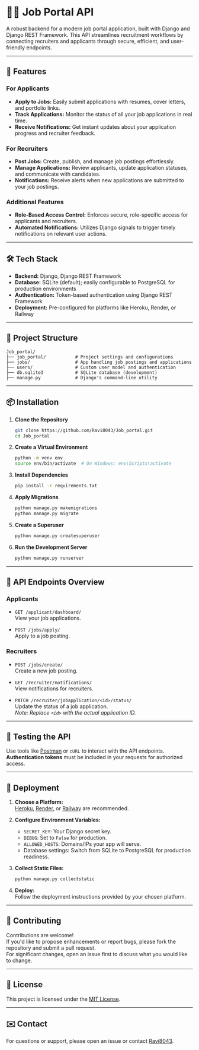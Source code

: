 # 🧑‍💼 Job Portal API

A robust backend for a modern job portal application, built with Django and Django REST Framework. This API streamlines recruitment workflows by connecting recruiters and applicants through secure, efficient, and user-friendly endpoints.

---

## 🚀 Features

### For Applicants
- **Apply to Jobs:** Easily submit applications with resumes, cover letters, and portfolio links.
- **Track Applications:** Monitor the status of all your job applications in real time.
- **Receive Notifications:** Get instant updates about your application progress and recruiter feedback.

### For Recruiters
- **Post Jobs:** Create, publish, and manage job postings effortlessly.
- **Manage Applications:** Review applicants, update application statuses, and communicate with candidates.
- **Notifications:** Receive alerts when new applications are submitted to your job postings.

### Additional Features
- **Role-Based Access Control:** Enforces secure, role-specific access for applicants and recruiters.
- **Automated Notifications:** Utilizes Django signals to trigger timely notifications on relevant user actions.

---

## 🛠️ Tech Stack

- **Backend:** Django, Django REST Framework
- **Database:** SQLite (default); easily configurable to PostgreSQL for production environments
- **Authentication:** Token-based authentication using Django REST Framework
- **Deployment:** Pre-configured for platforms like Heroku, Render, or Railway

---

## 📂 Project Structure

```
Job_portal/
├── job_portal/           # Project settings and configurations
├── jobs/                 # App handling job postings and applications
├── users/                # Custom user model and authentication
├── db.sqlite3            # SQLite database (development)
├── manage.py             # Django's command-line utility
```

---

## 📦 Installation

1. **Clone the Repository**
    ```bash
    git clone https://github.com/Ravi8043/Job_portal.git
    cd Job_portal
    ```

2. **Create a Virtual Environment**
    ```bash
    python -m venv env
    source env/bin/activate  # On Windows: env\Scripts\activate
    ```

3. **Install Dependencies**
    ```bash
    pip install -r requirements.txt
    ```

4. **Apply Migrations**
    ```bash
    python manage.py makemigrations
    python manage.py migrate
    ```

5. **Create a Superuser**
    ```bash
    python manage.py createsuperuser
    ```

6. **Run the Development Server**
    ```bash
    python manage.py runserver
    ```

---

## 🔑 API Endpoints Overview

### Applicants

- `GET /applicant/dashboard/`  
  View your job applications.

- `POST /jobs/apply/`  
  Apply to a job posting.

### Recruiters

- `POST /jobs/create/`  
  Create a new job posting.

- `GET /recruiter/notifications/`  
  View notifications for recruiters.

- `PATCH /recruiter/jobapplication/<id>/status/`  
  Update the status of a job application.  
  _Note: Replace `<id>` with the actual application ID._

---

## 🧪 Testing the API

Use tools like [Postman](https://www.postman.com/) or `cURL` to interact with the API endpoints.  
**Authentication tokens** must be included in your requests for authorized access.

---

## 🚀 Deployment

1. **Choose a Platform:**  
   [Heroku](https://heroku.com), [Render](https://render.com), or [Railway](https://railway.app) are recommended.

2. **Configure Environment Variables:**
   - `SECRET_KEY`: Your Django secret key.
   - `DEBUG`: Set to `False` for production.
   - `ALLOWED_HOSTS`: Domains/IPs your app will serve.
   - Database settings: Switch from SQLite to PostgreSQL for production readiness.

3. **Collect Static Files:**
    ```bash
    python manage.py collectstatic
    ```

4. **Deploy:**  
   Follow the deployment instructions provided by your chosen platform.

---

## 🤝 Contributing

Contributions are welcome!  
If you'd like to propose enhancements or report bugs, please fork the repository and submit a pull request.  
For significant changes, open an issue first to discuss what you would like to change.

---

## 📄 License

This project is licensed under the [MIT License](LICENSE).

---

## ✉️ Contact

For questions or support, please open an issue or contact [Ravi8043](https://github.com/Ravi8043).
